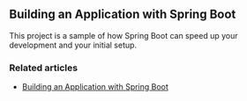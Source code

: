 ## Building an Application with Spring Boot

This project is a sample of how Spring Boot can speed up your development and your initial setup.

### Related articles

* [Building an Application with Spring Boot](https://jocamav.github.io/en/spring-boot/2021/01/15/building-an-application-spring-boot.html)

